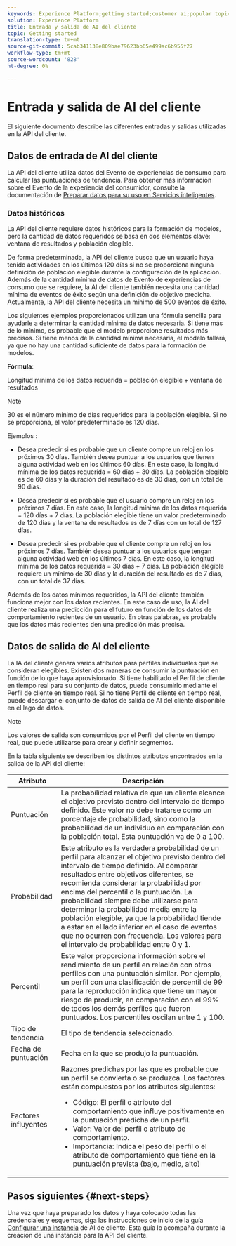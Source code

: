 ```yaml
---
keywords: Experience Platform;getting started;customer ai;popular topics
solution: Experience Platform
title: Entrada y salida de AI del cliente
topic: Getting started
translation-type: tm+mt
source-git-commit: 5cab341138e809bae79623bb65e499ac6b955f27
workflow-type: tm+mt
source-wordcount: '828'
ht-degree: 0%

---
```



# Entrada y salida de AI del cliente

El siguiente documento describe las diferentes entradas y salidas utilizadas en la API del cliente.

## Datos de entrada de AI del cliente

La API del cliente utiliza datos del Evento de experiencias de consumo para calcular las puntuaciones de tendencia. Para obtener más información sobre el Evento de la experiencia del consumidor, consulte la documentación de [Preparar datos para su uso en Servicios inteligentes](../data-preparation.md).

### Datos históricos

La API del cliente requiere datos históricos para la formación de modelos, pero la cantidad de datos requeridos se basa en dos elementos clave: ventana de resultados y población elegible.

De forma predeterminada, la API del cliente busca que un usuario haya tenido actividades en los últimos 120 días si no se proporciona ninguna definición de población elegible durante la configuración de la aplicación. Además de la cantidad mínima de datos de Evento de experiencias de consumo que se requiere, la AI del cliente también necesita una cantidad mínima de eventos de éxito según una definición de objetivo predicha. Actualmente, la API del cliente necesita un mínimo de 500 eventos de éxito.

Los siguientes ejemplos proporcionados utilizan una fórmula sencilla para ayudarle a determinar la cantidad mínima de datos necesaria. Si tiene más de lo mínimo, es probable que el modelo proporcione resultados más precisos. Si tiene menos de la cantidad mínima necesaria, el modelo fallará, ya que no hay una cantidad suficiente de datos para la formación de modelos.

**Fórmula**:

Longitud mínima de los datos requerida = población elegible + ventana de resultados

>[!NOTE]
> 30 es el número mínimo de días requeridos para la población elegible. Si no se proporciona, el valor predeterminado es 120 días.

Ejemplos :

- Desea predecir si es probable que un cliente compre un reloj en los próximos 30 días. También desea puntuar a los usuarios que tienen alguna actividad web en los últimos 60 días. En este caso, la longitud mínima de los datos requerida = 60 días + 30 días. La población elegible es de 60 días y la duración del resultado es de 30 días, con un total de 90 días.

- Desea predecir si es probable que el usuario compre un reloj en los próximos 7 días. En este caso, la longitud mínima de los datos requerida = 120 días + 7 días. La población elegible tiene un valor predeterminado de 120 días y la ventana de resultados es de 7 días con un total de 127 días.

- Desea predecir si es probable que el cliente compre un reloj en los próximos 7 días. También desea puntuar a los usuarios que tengan alguna actividad web en los últimos 7 días. En este caso, la longitud mínima de los datos requerida = 30 días + 7 días. La población elegible requiere un mínimo de 30 días y la duración del resultado es de 7 días, con un total de 37 días.

Además de los datos mínimos requeridos, la API del cliente también funciona mejor con los datos recientes. En este caso de uso, la AI del cliente realiza una predicción para el futuro en función de los datos de comportamiento recientes de un usuario. En otras palabras, es probable que los datos más recientes den una predicción más precisa.

## Datos de salida de AI del cliente

La IA del cliente genera varios atributos para perfiles individuales que se consideran elegibles. Existen dos maneras de consumir la puntuación en función de lo que haya aprovisionado. Si tiene habilitado el Perfil de cliente en tiempo real para su conjunto de datos, puede consumirlo mediante el Perfil de cliente en tiempo real. Si no tiene Perfil de cliente en tiempo real, puede descargar el conjunto de datos de salida de AI del cliente disponible en el lago de datos.

>[!NOTE]
>Los valores de salida son consumidos por el Perfil del cliente en tiempo real, que puede utilizarse para crear y definir segmentos.

En la tabla siguiente se describen los distintos atributos encontrados en la salida de la API del cliente:

| Atributo | Descripción |
| ----- | ----------- |
| Puntuación | La probabilidad relativa de que un cliente alcance el objetivo previsto dentro del intervalo de tiempo definido. Este valor no debe tratarse como un porcentaje de probabilidad, sino como la probabilidad de un individuo en comparación con la población total. Esta puntuación va de 0 a 100. |
| Probabilidad | Este atributo es la verdadera probabilidad de un perfil para alcanzar el objetivo previsto dentro del intervalo de tiempo definido. Al comparar resultados entre objetivos diferentes, se recomienda considerar la probabilidad por encima del percentil o la puntuación. La probabilidad siempre debe utilizarse para determinar la probabilidad media entre la población elegible, ya que la probabilidad tiende a estar en el lado inferior en el caso de eventos que no ocurren con frecuencia. Los valores para el intervalo de probabilidad entre 0 y 1. |
| Percentil | Este valor proporciona información sobre el rendimiento de un perfil en relación con otros perfiles con una puntuación similar. Por ejemplo, un perfil con una clasificación de percentil de 99 para la reproducción indica que tiene un mayor riesgo de producir, en comparación con el 99% de todos los demás perfiles que fueron puntuados. Los percentiles oscilan entre 1 y 100. |
| Tipo de tendencia | El tipo de tendencia seleccionado. |
| Fecha de puntuación | Fecha en la que se produjo la puntuación. |
| Factores influyentes | Razones predichas por las que es probable que un perfil se convierta o se produzca. Los factores están compuestos por los atributos siguientes:<ul><li>Código: El perfil o atributo del comportamiento que influye positivamente en la puntuación predicha de un perfil. </li><li>Valor: Valor del perfil o atributo de comportamiento.</li><li>Importancia: Indica el peso del perfil o el atributo de comportamiento que tiene en la puntuación prevista (bajo, medio, alto)</li></ul> |

## Pasos siguientes {#next-steps}

Una vez que haya preparado los datos y haya colocado todas las credenciales y esquemas, siga las instrucciones de inicio de la guía [Configurar una instancia](./user-guide/configure.md) de AI de cliente. Esta guía lo acompaña durante la creación de una instancia para la API del cliente.